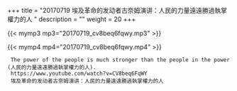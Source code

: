 +++
title = "20170719  埃及革命的发动者古奈姆演讲：人民的力量遠遠勝過執掌權力的人 "
description = ""
weight = 20
+++

{{< mymp3 mp3="20170719_cv8beq6fqwy.mp3" >}}

{{< mymp4 mp4="20170719_cv8beq6fqwy.mp4" >}}

     The power of the people is much stronger than the people in the power (人民的力量遠遠勝過執掌權力的人). 
     https://www.youtube.com/watch?v=CV8beq6FqWY 
     埃及革命的发动者古奈姆演讲：人民的力量遠遠勝過執掌權力的人 
